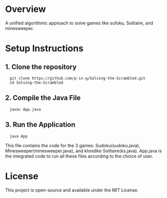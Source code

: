 # Overview
A unified algorithmic approach to solve games like sufoku, Solitaire,  and minesweeper.
# Setup Instructions

  ## 1. Clone the repository
      git clone https://github.com/p-in-g/Solving-the-Scrambled.git
      cd Solving-the-Scrambled
     
  ## 2. Compile the Java File
      javac App.java
     
  ## 3. Run the Application
      java App

This file contains the code for the 3 games: Sudoku(sudoku.java), Minesweeper(minesweeper.java), and klondike Solitaire(ks.java). App.java is the integrated code to run all these files according to the choice of user. 

# License
  This project is open-source and available under the MIT License.


